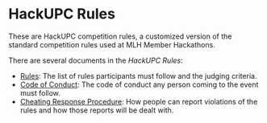 # HackUPC Rules

These are HackUPC competition rules, a customized version of the standard competition rules used at MLH Member Hackathons.

There are several documents in the _HackUPC Rules_:

- [Rules](Rules.md): The list of rules participants must follow and the judging criteria.
- [Code of Conduct](CodeofConduct.md): The code of conduct any person coming to the event must follow.
- [Cheating Response Procedure](cheating_response_procedure.md): How people can report violations of the rules and how those reports will be dealt with.
